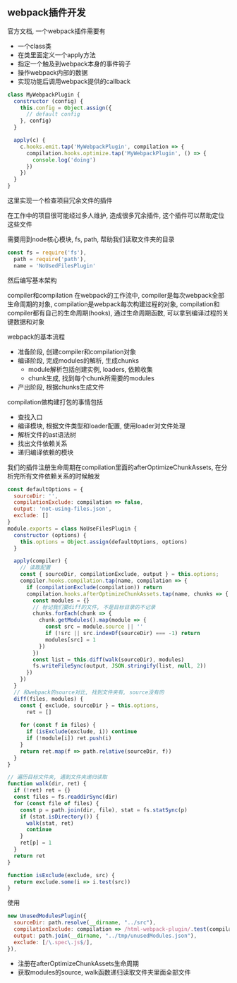 ## webpack插件开发

官方文档, 一个webpack插件需要有

- 一个class类
- 在类里面定义一个apply方法
- 指定一个触及到webpack本身的事件钩子
- 操作webpack内部的数据
- 实现功能后调用webpack提供的callback

```js
class MyWebpackPlugin {
  constructor (config) {
    this.config = Object.assign({
      // default config
    }, config)
  }

  apply(c) {
    c.hooks.emit.tap('MyWebpackPlugin', compilation => {
      compilation.hooks.optimize.tap('MyWebpackPlugin', () => {
        console.log('doing')
      })
    })
  }
}
```
这里实现一个检查项目冗余文件的插件

在工作中的项目很可能经过多人维护, 造成很多冗余插件, 这个插件可以帮助定位这些文件

需要用到node核心模块, fs, path, 帮助我们读取文件夹的目录
```js
const fs = require('fs'),
  path = require('path'),
  name = 'NoUsedFilesPlugin'
```

然后编写基本架构

compiler和compilation
在webpack的工作流中, compiler是每次webpack全部生命周期的对象, compilation是webpack每次构建过程的对象, compilation和compiler都有自己的生命周期(hooks), 通过生命周期函数, 可以拿到编译过程的关键数据和对象

webpack的基本流程

- 准备阶段, 创建compiler和compilation对象
- 编译阶段, 完成modules的解析, 生成chunks
  - module解析包括创建实例, loaders, 依赖收集
  - chunk生成, 找到每个chunk所需要的modules
- 产出阶段, 根据chunks生成文件

compilation做构建打包的事情包括
- 查找入口
- 编译模块, 根据文件类型和loader配置, 使用loader对文件处理
- 解析文件的ast语法树
- 找出文件依赖关系
- 递归编译依赖的模块

我们的插件注册生命周期在compilation里面的afterOptimizeChunkAssets, 在分析完所有文件依赖关系的时候触发


```js
const defaultOptions = {
  sourceDir: '',
  compilationExclude: compilation => false,
  output: 'not-using-files.json',
  exclude: []
}
module.exports = class NoUseFilesPlugin {
  constructor (options) {
    this.options = Object.assign(defaultOptions, options)
  }

  apply(compiler) {
    // 读取配置
    const { sourceDir, compilationExclude, output } = this.options;
    compiler.hooks.compilation.tap(name, compilation => {
      if (compilationExclude(compilation)) return
      compilation.hooks.afterOptimizeChunkAssets.tap(name, chunks => {
        const modules = {}
        // 标记我们要diff的文件, 不是目标目录的不记录
        chunks.forEach(chunk => {
          chunk.getModules().map(module => {
            const src = module.source || ''
            if (!src || src.indexOf(sourceDir) === -1) return
            modules[src] = 1
          })
        })
        const list = this.diff(walk(sourceDir), modules)
        fs.writeFileSync(output, JSON.stringify(list, null, 2))
      })
    })
  }
  // 和webpack的source对比, 找到文件夹有, source没有的
  diff(files, modules) {
    const { exclude, sourceDir } = this.options,
      ret = []
    
    for (const f in files) {
      if (isExclude(exclude, i)) continue
      if (!module[i]) ret.push(i)
    }
    return ret.map(f => path.relative(sourceDir, f))
  }
}

// 遍历目标文件夹, 遇到文件夹递归读取
function walk(dir, ret) {
  if (!ret) ret = {}
  const files = fs.readdirSync(dir)
  for (const file of files) {
    const p = path.join(dir, file), stat = fs.statSync(p)
    if (stat.isDirectory()) {
      walk(stat, ret)
      continue
    }
    ret[p] = 1
  }
  return ret
}

function isExclude(exclude, src) {
  return exclude.some(i => i.test(src))
}
```

使用
```js
new UnusedModulesPlugin({
  sourceDir: path.resolve(__dirname, "../src"),
  compilationExclude: compilation => /html-webpack-plugin/.test(compilation.name),
  output: path.join(__dirname, "../tmp/unusedModules.json"),
  exclude: [/\.spec\.js$/],
}),
```

- 注册在afterOptimizeChunkAssets生命周期
- 获取modules的source, walk函数递归读取文件夹里面全部文件